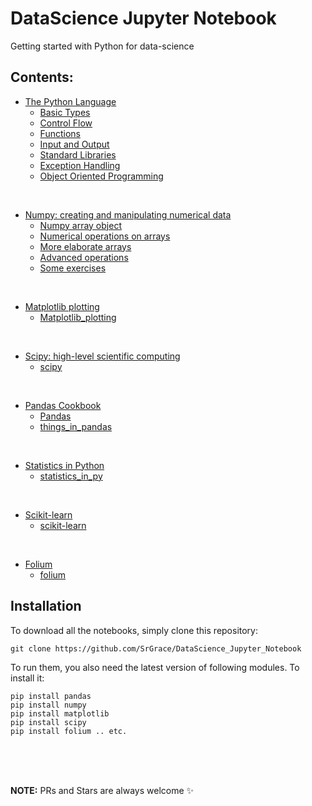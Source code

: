 # DataScience Jupyter Notebook
Getting started with Python for data-science

## Contents:

* [The Python Language](https://github.com/SrGrace/DataScience_Jupyter_Notebook/tree/master/The_Python_Language)
  * [Basic Types](https://github.com/SrGrace/DataScience_Jupyter_Notebook/blob/master/The_Python_Language/basics_containers_operators.ipynb)
  * [Control Flow](https://github.com/SrGrace/DataScience_Jupyter_Notebook/blob/master/The_Python_Language/control_flow.ipynb)
  * [Functions](https://github.com/SrGrace/DataScience_Jupyter_Notebook/blob/master/The_Python_Language/functions.ipynb)
  * [Input and Output](https://github.com/SrGrace/DataScience_Jupyter_Notebook/blob/master/The_Python_Language/Input_and_Output.ipynb)
  * [Standard Libraries](https://github.com/SrGrace/DataScience_Jupyter_Notebook/blob/master/The_Python_Language/standard_libraries.ipynb)
  * [Exception Handling](https://github.com/SrGrace/DataScience_Jupyter_Notebook/blob/master/The_Python_Language/Exception_handling.ipynb)
  * [Object Oriented Programming](https://github.com/SrGrace/DataScience_Jupyter_Notebook/blob/master/The_Python_Language/object_oriented_programming_(OOP).ipynb)
<br>

* [Numpy: creating and manipulating numerical data](https://github.com/SrGrace/DataScience_Jupyter_Notebook/tree/master/Numpy)
  * [Numpy array object](https://github.com/SrGrace/DataScience_Jupyter_Notebook/blob/master/Numpy/Numpy_array_object.ipynb)
  * [Numerical operations on arrays](https://github.com/SrGrace/DataScience_Jupyter_Notebook/blob/master/Numpy/Numerical_operations_on_arrays.ipynb)
  * [More elaborate arrays](https://github.com/SrGrace/DataScience_Jupyter_Notebook/blob/master/Numpy/More_elaborate_arrays.ipynb)
  * [Advanced operations](https://github.com/SrGrace/DataScience_Jupyter_Notebook/blob/master/Numpy/Advanced_operations.ipynb)
  * [Some exercises](https://github.com/SrGrace/DataScience_Jupyter_Notebook/blob/master/Numpy/Some_exercises.ipynb)
<br> 

* [Matplotlib plotting](https://github.com/SrGrace/DataScience_Jupyter_Notebook/tree/master/Matplotlib_plotting)
  * [Matplotlib_plotting](https://github.com/SrGrace/DataScience_Jupyter_Notebook/blob/master/Matplotlib_plotting/Matplotlib_plotting.ipynb)
 <br> 
 
* [Scipy: high-level scientific computing](https://github.com/SrGrace/DataScience_Jupyter_Notebook/tree/master/Scipy)
  * [scipy](https://github.com/SrGrace/DataScience_Jupyter_Notebook/blob/master/Scipy/scipy.ipynb)
<br>

* [Pandas Cookbook](https://github.com/SrGrace/DataScience_Jupyter_Notebook/tree/master/Pandas_Cookbook)
  * [Pandas](https://github.com/SrGrace/DataScience_Jupyter_Notebook/blob/master/Pandas_Cookbook/Pandas.ipynb)
  * [things_in_pandas](https://github.com/SrGrace/DataScience_Jupyter_Notebook/blob/master/Pandas_Cookbook/things_in_pandas.ipynb)
<br>

* [Statistics in Python](https://github.com/SrGrace/DataScience_Jupyter_Notebook/tree/master/Statistics_in_Python)
  * [statistics_in_py](https://github.com/SrGrace/DataScience_Jupyter_Notebook/blob/master/Statistics_in_Python/statistics_in_py.ipynb)
<br>

* [Scikit-learn](https://github.com/SrGrace/DataScience_Jupyter_Notebook/tree/master/scikit-learn_ML_in_Python)
  * [scikit-learn](https://github.com/SrGrace/DataScience_Jupyter_Notebook/blob/master/scikit-learn_ML_in_Python/scikit-learn.ipynb)
<br>

* [Folium](https://github.com/SrGrace/DataScience_Jupyter_Notebook/tree/master/folium)
  * [folium](https://github.com/SrGrace/DataScience_Jupyter_Notebook/blob/master/folium/folium.ipynb)

  
## Installation

To download all the notebooks, simply clone this repository:
```
git clone https://github.com/SrGrace/DataScience_Jupyter_Notebook
```

To run them, you also need the latest version of following modules. To install it:
```
pip install pandas
pip install numpy
pip install matplotlib
pip install scipy
pip install folium .. etc.
```

   
  
<br><br><br>

**NOTE:** PRs and Stars are always welcome :sparkles:
